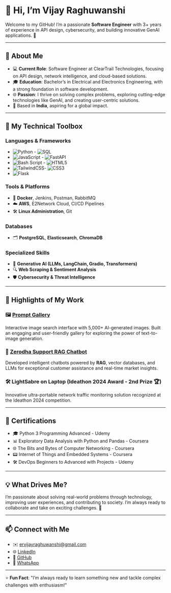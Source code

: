 # 👋 Hi, I’m **Vijay Raghuwanshi**  

Welcome to my GitHub! I’m a passionate **Software Engineer** with 3+ years of experience in API design, cybersecurity, and building innovative GenAI applications. 🚀  

---  

## 🌟 About Me  

- 💻 **Current Role**: Software Engineer at ClearTrail Technologies, focusing on API design, network intelligence, and cloud-based solutions.  
- 🎓 **Education**: Bachelor’s in Electrical and Electronics Engineering, with a strong foundation in software development.  
- 🌐 **Passion**: I thrive on solving complex problems, exploring cutting-edge technologies like GenAI, and creating user-centric solutions.  
- 📍 Based in **India**, aspiring for a global impact.  

---  

## 🚀 My Technical Toolbox  

### **Languages & Frameworks**  
- ![Python](https://img.shields.io/badge/-Python-3776AB?logo=python&logoColor=white) - ![SQL](https://img.shields.io/badge/-SQL-4479A1?logo=microsoftsqlserver&logoColor=white)
- ![JavaScript](https://img.shields.io/badge/javascript-%23323330.svg?style=for-the-badge&logo=javascript&logoColor=%23F7DF1E) - ![FastAPI](https://img.shields.io/badge/FastAPI-005571?style=for-the-badge&logo=fastapi)
- ![Bash Script](https://img.shields.io/badge/bash_script-%23121011.svg?style=for-the-badge&logo=gnu-bash&logoColor=white) - ![HTML5](https://img.shields.io/badge/html5-%23E34F26.svg?style=for-the-badge&logo=html5&logoColor=white)
- ![TailwindCSS](https://img.shields.io/badge/tailwindcss-%2338B2AC.svg?style=for-the-badge&logo=tailwind-css&logoColor=white)- ![CSS3](https://img.shields.io/badge/css3-%231572B6.svg?style=for-the-badge&logo=css3&logoColor=white)
- ![Flask](https://img.shields.io/badge/flask-%23000.svg?style=for-the-badge&logo=flask&logoColor=white)


### **Tools & Platforms**  
- 🐳 **Docker**, Jenkins, Postman, RabbitMQ  
- ☁️ **AWS**, E2Network Cloud, CI/CD Pipelines  
- 🛠 **Linux Administration**, Git  

### **Databases**  
- 🗂 **PostgreSQL**, **Elasticsearch**, **ChromaDB**  

### **Specialized Skills**  
- 🤖 **Generative AI (LLMs, LangChain, Gradio, Transformers)**  
- 🔍 **Web Scraping & Sentiment Analysis**  
- 🛡 **Cybersecurity & Threat Intelligence**  

---  

## 🌟 Highlights of My Work  

### 🖼 [Prompt Gallery](https://ervijayraghuwanshi.github.io/prompt-gallery)  
Interactive image search interface with 5,000+ AI-generated images. Built an engaging and user-friendly gallery for exploring the power of text-to-image generation.  

### 💬 [Zerodha Support RAG Chatbot](http://122.175.194.99:55000/)  
Developed intelligent chatbots powered by **RAG**, vector databases, and LLMs for exceptional customer assistance and real-time market insights.  

### 🛠 **LightSabre on Laptop** (Ideathon 2024 Award - 2nd Prize 🏆)  
Innovative ultra-portable network traffic monitoring solution recognized at the Ideathon 2024 competition.  

---  

## 🏅 Certifications  

- 🎓 Python 3 Programming Advanced - Udemy  
- 📊 Exploratory Data Analysis with Python and Pandas - Coursera  
- 🌐 The Bits and Bytes of Computer Networking - Coursera  
- 📟 Internet of Things and Embedded Systems - Coursera  
- 🛠 DevOps Beginners to Advanced with Projects - Udemy  

---  

## 💡 What Drives Me?  

I’m passionate about solving real-world problems through technology, improving user experiences, and contributing to society. I’m always ready to collaborate and take on exciting challenges. 🌱  

---  

## 📫 Connect with Me  

- ✉️ [ervijayraghuwanshi@gmail.com](mailto:ervijayraghuwanshi@gmail.com)  
- 🌐 [LinkedIn](https://www.linkedin.com/in/ervijayraghuwanshi/)  
- 🐙 [GitHub](https://github.com/ErVijayRaghuwanshi)  
- 📱 [WhatsApp](https://wa.me/+919755491130)  

---  

⭐ **Fun Fact**: "I’m always ready to learn something new and tackle complex challenges with enthusiasm!"  
